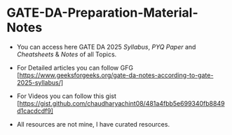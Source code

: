 # GATE-DA-Preparation-Material-Notes

- You can access here GATE DA 2025 *Syllabus*, *PYQ Paper* and *Cheatsheets* & *Notes* of all Topics.

- For Detailed articles you can follow GFG [https://www.geeksforgeeks.org/gate-da-notes-according-to-gate-2025-syllabus/]

- For Videos you can follow this gist [https://gist.github.com/chaudharyachint08/481a4fbb5e699340fb8849d1cacdcdf9]

- All resources are not mine, I have curated resources.
